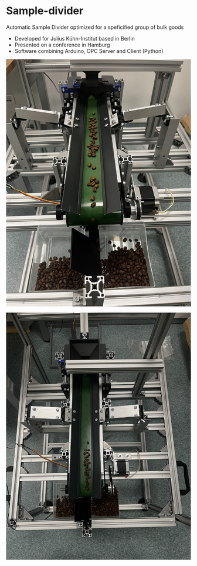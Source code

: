 # Sample-divider
Automatic Sample Divider optimized for a speficified group of bulk goods
- Developed for Julius Kühn-Institut based in Berlin
- Presented on a conference in Hamburg
- Software combining Arduino, OPC Server and Client (Python)

![Image description](https://github.com/rojagth/Sample_divider/blob/main/Divider_photos/IMG_3070.JPG)










![Image description](https://github.com/rojagth/Sample_divider/blob/main/Divider_photos/IMG_3071.JPG)
